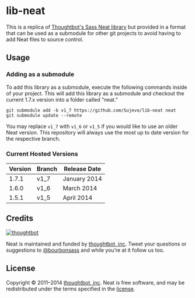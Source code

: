 lib-neat
===

This is a replica of [Thoughtbot's Sass Neat library](https://github.com/thoughtbot/neat) but provided in a format that can be used as a submodule for other git projects to avoid having to add Neat files to source control.

Usage
---

### Adding as a submodule

To add this library as a submodule, execute the following commands inside of your project. This will add this library as a submodule and checkout the current 1.7.x version into a folder called "neat."

	git submodule add -b v1_7 https://github.com/Sujevo/lib-neat neat
	git submodule update --remote

You may replace `v1_7` with `v1_6` or `v1_5` if you would like to use an older Neat version. This repository will always use the most up to date version for the respective branch.

### Current Hosted Versions

| Version | Branch | Release Date  |
| ------- | ------ | ------------- |
| 1.7.1   | v1_7   | January 2014  |
| 1.6.0   | v1_6   | March 2014    |
| 1.5.1   | v1_5   | April 2014    |

## Credits

[![thoughtbot](http://images.thoughtbot.com/bourbon/thoughtbot-logo.svg)](http://thoughtbot.com)

Neat is maintained and funded by [thoughtbot, inc](http://thoughtbot.com). Tweet your questions or suggestions to [@bourbonsass](https://twitter.com/bourbonsass) and while you’re at it follow us too.

## License

Copyright © 2011–2014 [thoughtbot, inc](http://thoughtbot.com). Neat is free software, and may be redistributed under the terms specified in the [license](https://github.com/thoughtbot/neat/blob/master/LICENSE.md).
